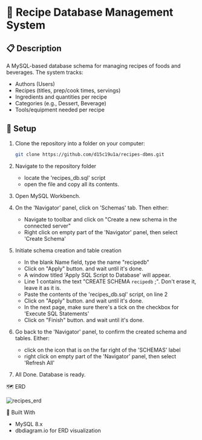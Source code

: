 # 📖 Recipe Database Management System

## 📋 Description
A MySQL-based database schema for managing recipes of foods and beverages. The system tracks:
- Authors (Users)
- Recipes (titles, prep/cook times, servings)
- Ingredients and quantities per recipe
- Categories (e.g., Dessert, Beverage)
- Tools/equipment needed per recipe

## 🚀 Setup
1. Clone the repository into a folder on your computer:
   ```bash
   git clone https://github.com/d15c19u1a/recipes-dbms.git
2. Navigate to the repository folder
   - locate the 'recipes_db.sql' script
   - open the file and copy all its contents.

3. Open MySQL Workbench.

4. On the 'Navigator' panel, click on 'Schemas' tab. Then either:
   - Navigate to toolbar and click on "Create a new schema in the connected server"
   - Right click on empty part of the 'Navigator' panel, then select 'Create Schema'

5. Initiate schema creation and table creation
   - In the blank Name field, type the name "recipedb"
   - Click on "Apply" button. and wait until it's done.
   - A window titled 'Apply SQL Script to Database' will appear.
   - Line 1 contains the text "CREATE SCHEMA `recipedb` ;". Don't erase it, leave it as it is.
   - Paste the contents of the 'recipes_db.sql' script, on line 2
   - Click on "Apply" button. and wait until it's done.
   - In the next page, make sure there's a tick on the checkbox for 'Execute SQL Statements'
   - Click on "Finish" button. and wait until it's done.

6. Go back to the 'Navigator' panel, to confirm the created schema and tables. Either:
   - click on the icon that is on the far right of the 'SCHEMAS' label
   - right click on empty part of the 'Navigator' panel, then select 'Refresh All'

7. All Done. Database is ready.

🗺️ ERD

![recipes_erd](https://github.com/user-attachments/assets/2f33d134-6767-4505-8736-04f2b7016a63)

🧱 Built With
- MySQL 8.x
- dbdiagram.io for ERD visualization
